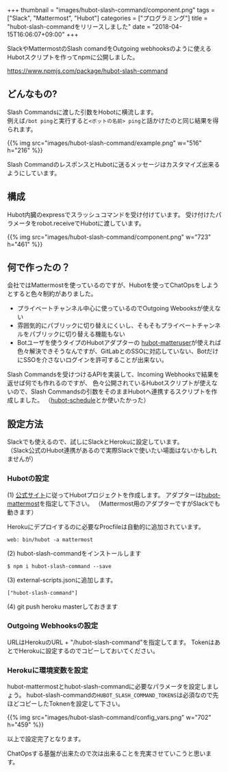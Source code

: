 +++
thumbnail = "images/hubot-slash-command/component.png"
tags = ["Slack", "Mattermost", "Hubot"]
categories = ["プログラミング"]
title = "hubot-slash-commandをリリースしました"
date = "2018-04-15T16:06:07+09:00"
+++

SlackやMattermostのSlash comandをOutgoing webhooksのように使えるHubotスクリプトを作ってnpmに公開しました。

https://www.npmjs.com/package/hubot-slash-command

## どんなもの?

Slash Commandsに渡した引数をHobotに横流します。  
例えば`/bot ping`と実行すると`<ボットの名前> ping`と話かけたのと同じ結果を得られます。

{{% img src="images/hubot-slash-command/example.png" w="516" h="216" %}}

Slash CommandのレスポンスとHubotに送るメッセージはカスタマイズ出来るようにしています。

## 構成

Hubot内臓のexpressでスラッシュコマンドを受け付けています。
受け付けたパラメータをrobot.receiveでHubotに渡しています。

{{% img src="images/hubot-slash-command/component.png" w="723" h="461" %}}

## 何で作ったの？

会社ではMattermostを使っているのですが、Hubotを使ってChatOpsをしようとすると色々制約がありました。

- プライベートチャンネル中心に使っているのでOutgoing Webooksが使えない
- 雰囲気的にパブリックに切り替えにくいし、そもそもプライベートチャンネルをパブリックに切り替える機能もない
- Botユーザを使うタイプのHubotアダプターの [hubot-matteruser](https://github.com/loafoe/hubot-matteruser/)が使えれば色々解決できそうなんですが、GitLabとのSSOに対応していない、BotだけにSSOを介さないログインを許可することが出来ない。

Slash Commandsを受けつけるAPIを実装して、Incoming Webhooksで結果を返せば何でも作れるのですが、
色々公開されているHubotスクリプトが使えないので、Slash Commandsの引数をそのままHubotへ連携するスクリプトを作成しました。
（[hubot-schedule](https://github.com/matsukaz/hubot-schedule)とか使いたかった）

## 設定方法

Slackでも使えるので、試しにSlackとHerokuに設定しています。  
（Slack公式のHubot連携があるので実際Slackで使いたい場面はないかもしれませんが）


### Hubotの設定
(1) [公式サイト](https://hubot.github.com/docs/)に従ってHubotプロジェクトを作成します。
アダプターは[hubot-mattermost](https://www.npmjs.com/package/hubot-mattermost)を指定して下さい。
（Mattermost用のアダプターですがSlackでも動きます）

Herokuにデプロイするのに必要なProcfileは自動的に追加されています。

```
web: bin/hubot -a mattermost
```


(2) hubot-slash-commandをインストールします

```
$ npm i hubot-slash-command --save
```

(3) external-scripts.jsonに追加します。

```
["hubot-slash-command"]
```

(4) git push heroku masterしておきます

### Outgoing Webhooksの設定

URLはHerokuのURL + "/hubot-slash-command"を指定してます。
TokenはあとでHerokuに設定するのでコピーしておいてください。

### Herokuに環境変数を設定

hubot-mattermostとhubot-slash-commandに必要なパラメータを設定しましょう。
hubot-slash-commandの`HUBOT_SLASH_COMMAND_TOKENS`は必須なので先ほどコピーしたToknenを設定して下さい。

{{% img src="images/hubot-slash-command/config_vars.png" w="702" h="459" %}}

以上で設定完了となります。

ChatOpsする基盤が出来たので次は出来ることを充実させていこうと思います。

